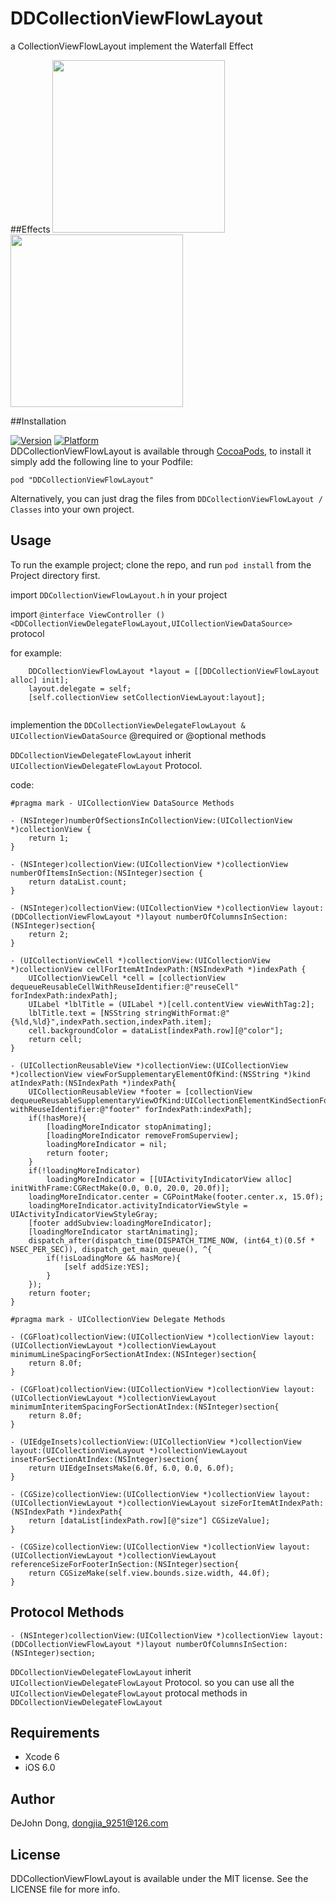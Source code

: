 # DDCollectionViewFlowLayout
a CollectionViewFlowLayout implement the Waterfall Effect

##Effects
<img src="http://ipa-download.qiniudn.com/loadingmore.gif" width="276"/>
<img src="http://ipa-download.qiniudn.com/waterfall.gif" width="276"/>

##Installation

[![Version](http://cocoapod-badges.herokuapp.com/v/DDCollectionViewFlowLayout/badge.png)](http://cocoadocs.org/docsets/DDCollectionViewFlowLayout/) [![Platform](http://cocoapod-badges.herokuapp.com/p/DDCollectionViewFlowLayout/badge.png)](http://cocoadocs.org/docsets/DDCollectionViewFlowLayout/)   
DDCollectionViewFlowLayout is available through [CocoaPods](http://cocoapods.org), to install
it simply add the following line to your Podfile:

    pod "DDCollectionViewFlowLayout"
Alternatively, you can just drag the files from `DDCollectionViewFlowLayout / Classes` into your own project. 

## Usage

To run the example project; clone the repo, and run `pod install` from the Project directory first.

import `DDCollectionViewFlowLayout.h` in your project    

import `@interface ViewController ()<DDCollectionViewDelegateFlowLayout,UICollectionViewDataSource>` protocol

for example:
```
    DDCollectionViewFlowLayout *layout = [[DDCollectionViewFlowLayout alloc] init];
    layout.delegate = self;
    [self.collectionView setCollectionViewLayout:layout];
    
```

implemention the `DDCollectionViewDelegateFlowLayout & UICollectionViewDataSource` @required or @optional methods

`DDCollectionViewDelegateFlowLayout` inherit `UICollectionViewDelegateFlowLayout` Protocol.

code:
```
#pragma mark - UICollectionView DataSource Methods

- (NSInteger)numberOfSectionsInCollectionView:(UICollectionView *)collectionView {
    return 1;
}

- (NSInteger)collectionView:(UICollectionView *)collectionView numberOfItemsInSection:(NSInteger)section {
    return dataList.count;
}

- (NSInteger)collectionView:(UICollectionView *)collectionView layout:(DDCollectionViewFlowLayout *)layout numberOfColumnsInSection:(NSInteger)section{
    return 2;
}

- (UICollectionViewCell *)collectionView:(UICollectionView *)collectionView cellForItemAtIndexPath:(NSIndexPath *)indexPath {
    UICollectionViewCell *cell = [collectionView dequeueReusableCellWithReuseIdentifier:@"reuseCell" forIndexPath:indexPath];
    UILabel *lblTitle = (UILabel *)[cell.contentView viewWithTag:2];
    lblTitle.text = [NSString stringWithFormat:@"{%ld,%ld}",indexPath.section,indexPath.item];
    cell.backgroundColor = dataList[indexPath.row][@"color"];
    return cell;
}

- (UICollectionReusableView *)collectionView:(UICollectionView *)collectionView viewForSupplementaryElementOfKind:(NSString *)kind atIndexPath:(NSIndexPath *)indexPath{
    UICollectionReusableView *footer = [collectionView dequeueReusableSupplementaryViewOfKind:UICollectionElementKindSectionFooter withReuseIdentifier:@"footer" forIndexPath:indexPath];
    if(!hasMore){
        [loadingMoreIndicator stopAnimating];
        [loadingMoreIndicator removeFromSuperview];
        loadingMoreIndicator = nil;
        return footer;
    }
    if(!loadingMoreIndicator)
        loadingMoreIndicator = [[UIActivityIndicatorView alloc] initWithFrame:CGRectMake(0.0, 0.0, 20.0, 20.0f)];
    loadingMoreIndicator.center = CGPointMake(footer.center.x, 15.0f);
    loadingMoreIndicator.activityIndicatorViewStyle = UIActivityIndicatorViewStyleGray;
    [footer addSubview:loadingMoreIndicator];
    [loadingMoreIndicator startAnimating];
    dispatch_after(dispatch_time(DISPATCH_TIME_NOW, (int64_t)(0.5f * NSEC_PER_SEC)), dispatch_get_main_queue(), ^{
        if(!isLoadingMore && hasMore){
            [self addSize:YES];
        }
    });
    return footer;
}

#pragma mark - UICollectionView Delegate Methods

- (CGFloat)collectionView:(UICollectionView *)collectionView layout:(UICollectionViewLayout *)collectionViewLayout minimumLineSpacingForSectionAtIndex:(NSInteger)section{
    return 8.0f;
}

- (CGFloat)collectionView:(UICollectionView *)collectionView layout:(UICollectionViewLayout *)collectionViewLayout minimumInteritemSpacingForSectionAtIndex:(NSInteger)section{
    return 8.0f;
}

- (UIEdgeInsets)collectionView:(UICollectionView *)collectionView layout:(UICollectionViewLayout *)collectionViewLayout insetForSectionAtIndex:(NSInteger)section{
    return UIEdgeInsetsMake(6.0f, 6.0, 0.0, 6.0f);
}

- (CGSize)collectionView:(UICollectionView *)collectionView layout:(UICollectionViewLayout *)collectionViewLayout sizeForItemAtIndexPath:(NSIndexPath *)indexPath{
    return [dataList[indexPath.row][@"size"] CGSizeValue];
}

- (CGSize)collectionView:(UICollectionView *)collectionView layout:(UICollectionViewLayout *)collectionViewLayout referenceSizeForFooterInSection:(NSInteger)section{
    return CGSizeMake(self.view.bounds.size.width, 44.0f);
}
```

## Protocol Methods

`- (NSInteger)collectionView:(UICollectionView *)collectionView layout:(DDCollectionViewFlowLayout *)layout numberOfColumnsInSection:(NSInteger)section;` 

`DDCollectionViewDelegateFlowLayout` inherit `UICollectionViewDelegateFlowLayout` Protocol. so you can use all the `UICollectionViewDelegateFlowLayout` protocal methods in `DDCollectionViewDelegateFlowLayout`

## Requirements

- Xcode 6
- iOS 6.0

## Author

DeJohn Dong, dongjia_9251@126.com

## License

DDCollectionViewFlowLayout is available under the MIT license. See the LICENSE file for more info.
